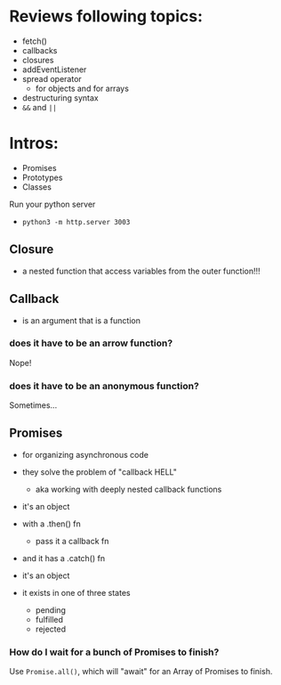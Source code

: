 # Reviews following topics:

-   fetch()
-   callbacks
-   closures
-   addEventListener
-   spread operator
    -   for objects and for arrays
-   destructuring syntax
-   `&&` and `||`

# Intros:

-   Promises
-   Prototypes
-   Classes

Run your python server

-   `python3 -m http.server 3003`

## Closure

-   a nested function that access variables from the outer function!!!

## Callback

-   is an argument that is a function

### does it have to be an arrow function?

Nope!

### does it have to be an anonymous function?

Sometimes...

## Promises

-   for organizing asynchronous code
-   they solve the problem of "callback HELL"

    -   aka working with deeply nested callback functions

-   it's an object
-   with a .then() fn
    -   pass it a callback fn
-   and it has a .catch() fn

-   it's an object
-   it exists in one of three states
    -   pending
    -   fulfilled
    -   rejected

### How do I wait for a bunch of Promises to finish?

Use `Promise.all()`, which will "await" for an Array of Promises to finish.
